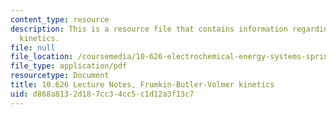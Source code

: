 ```yaml
---
content_type: resource
description: This is a resource file that contains information regarding frumkin-butler-volmer
  kinetics.
file: null
file_location: /coursemedia/10-626-electrochemical-energy-systems-spring-2014/d868a8132d187cc34cc5c1d12a3f13c7_MIT10_626S14_S11lec27b.pdf
file_type: application/pdf
resourcetype: Document
title: 10.626 Lecture Notes, Frumkin-Butler-Volmer kinetics
uid: d868a813-2d18-7cc3-4cc5-c1d12a3f13c7
---
```

